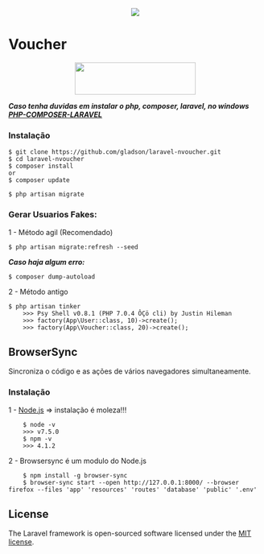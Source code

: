 <p align="center"><img src="https://laravel.com/assets/img/components/logo-laravel.svg"></p>

# Voucher

<p align="center">
	<a href="http://nvoucher.herokuapp.com/">
		<img height="64" width="240" src="http://i.imgur.com/3Vex140.png">
	</a>
</p>

***Caso tenha duvidas em instalar o php, composer, laravel, no windows [PHP-COMPOSER-LARAVEL](https://gist.github.com/gladson/bfd863cb88d66f84b2fde8929265553a#file-composer_laravel-md)***

### Instalação

```shell
$ git clone https://github.com/gladson/laravel-nvoucher.git
$ cd laravel-nvoucher
$ composer install
or
$ composer update

$ php artisan migrate
```

### Gerar Usuarios Fakes:

1 - Método agil (Recomendado)

```shell
$ php artisan migrate:refresh --seed
```

***Caso haja algum erro:***
```shell
$ composer dump-autoload
```

2 - Método antigo

```shell
$ php artisan tinker
	>>> Psy Shell v0.8.1 (PHP 7.0.4 ÔÇö cli) by Justin Hileman
	>>> factory(App\User::class, 10)->create();
	>>> factory(App\Voucher::class, 20)->create();
```

## BrowserSync

Sincroniza o código e as ações de vários navegadores simultaneamente.

### Instalação

1 - [Node.js](https://nodejs.org/en/) => instalação é moleza!!!

```shell
	$ node -v
	>>> v7.5.0
	$ npm -v
	>>> 4.1.2
```

2 - Browsersync é um modulo do Node.js

```shell
	$ npm install -g browser-sync
	$ browser-sync start --open http://127.0.0.1:8000/ --browser firefox --files 'app' 'resources' 'routes' 'database' 'public' '.env'
```

## License

The Laravel framework is open-sourced software licensed under the [MIT license](http://opensource.org/licenses/MIT).